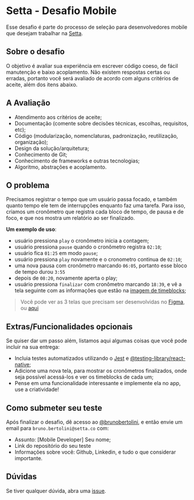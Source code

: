 # Setta - Desafio Mobile

Esse desafio é parte do processo de seleção para desenvolvedores mobile que desejam trabalhar na [Setta](https://setta.co).

## Sobre o desafio

O objetivo é avaliar sua experiência em escrever código coeso, de fácil manutenção e baixo acoplamento. Não existem respostas certas ou erradas, portanto você será avaliado de acordo com alguns critérios de aceite, além dos itens abaixo.

## A Avaliação

- Atendimento aos critérios de aceite;
- Documentação (comente sobre decisões técnicas, escolhas, requisitos, etc);
- Código (modularização, nomenclaturas, padronização, reutilização, organização);
- Design da solução/arquitetura;
- Conhecimento de Git;
- Conhecimento de frameworks e outras tecnologias;
- Algoritmo, abstrações e acoplamento.

## O problema

Precisamos registrar o tempo que um usuário passa focado, e também quanto tempo ele tem de interrupções enquanto faz uma tarefa. Para isso, criamos um cronômetro que registra cada bloco de tempo, de pausa e de foco, e que nos mostra um relatório ao ser finalizado.

**Um exemplo de uso**:

- usuário pressiona `play` o cronômetro inicia a contagem;
- usuário pressiona `pause` quando o cronômetro registra `02:10`;
- usuário fica `01:25` em modo `pause`;
- usuário pressiona `play` novamente e o cronometro continua de `02:10`;
- uma nova pausa com cronômetro marcando `06:05`, portanto esse bloco de tempo durou `3:55`
- depois de `08:20`, novamente aperta o play;
- usuário pressiona `finalizar` com cronômetro marcando `18:39`, e vê a tela seguinte com as informações que estão na [imagem de timeblocks](./img/timeblocks.png);

> Você pode ver as 3 telas que precisam ser desenvolvidas no [Figma](https://www.figma.com/file/UnE9gL6XCrPsVXjHbrTc8d/Setta-Mobile-Challange?node-id=0%3A1), ou [aqui](./img/screens.png)

## Extras/Funcionalidades opcionais

Se quiser dar um passo além, listamos aqui algumas coisas que você pode incluir na sua entrega:

- Incluia testes automatizados utilizando o [Jest](https://jestjs.io/pt-BR/) e [@testing-library/react-native](https://github.com/callstack/react-native-testing-library);
- Adicione uma nova tela, para mostrar os cronômetros finalizados, onde seja possível acessá-los e ver os timeblocks de cada um;
- Pense em uma funcionalidade interessante e implemente ela no app, use a criatividade!

## Como submeter seu teste

Após finalizar o desafio, dê acesso ao [@brunobertolini](https://github.com/brunobertolini), e então envie um email para `bruno.bertolini@setta.co` com:

- Assunto: [Mobile Developer] Seu nome;
- Link do repositório do seu teste
- Informações sobre você: Github, Linkedin, e tudo o que considerar importante.

## Dúvidas

Se tiver qualquer dúvida, abra uma [issue](https://github.com/setta-labs/mobile-challenge/issues).
